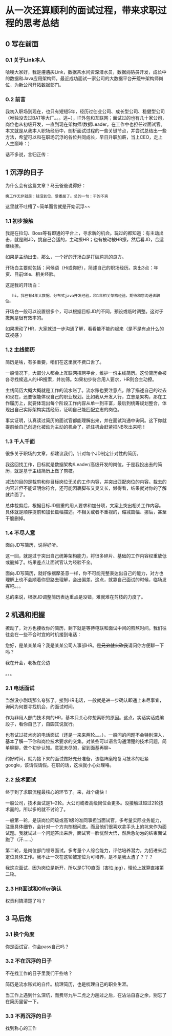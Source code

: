 # 从一次还算顺利的面试过程，带来求职过程的思考总结


## 0 写在前面

### 0.1 关于Link本人

哈喽大家好，我是~~渣渣灰~~Link，数据茶水间资深潜水员，数据~~消防员~~开发，成长中的数据和Java应用架构师。最近成功面试一家公司的大数据平台~~开荒牛~~架构师岗位，为新公司开拓数据部门。

### 0.2 前言

我初入职场到现在，也只有短短5年，经历过创业公司、成长型公司、稳健型公司（唯独没去过BAT等大厂。。。逃~），IT外包和互联网；面试过的也有几十家公司，岗位也从初级开发，一直到现在架构师/数据Leader。在工作中也担任过面试官。本文就是从我本人职场经历中，剖析面试过程的一些关键节点，并尝试总结出一些方法，希望可以和在职场沉浮的各位共同成长，早日升职加薪，当上CEO，走上人生巅峰：）

话不多说，言归正传：

## 1 沉浮的日子

为什么会有这篇文章？马云爸爸说得好：

    换工作无非就是：钱没到位、受委屈了。总的一句：干的不爽

这里就不吐槽了~简单而言就是开始沉浮~~

### 1.1 初步接触

我是在拉勾、Boss等有即通的平台上，寻求新的机会。玩过的都知道：有主动出击，就是刷JD，挑自己合适的，主动撩HR；也有被动被HR撩，然后看JD，合适继续撩。

如果是主动出击，那么，一个好的开场白是打破尴尬的良方。

开场白主要就包括：问候语（Hi或你好），简述自己的职场经历。突出3点：年资、目前title、相关经验。

这是我的开场白：

```text
   hi，我已有4年大数据、分布式java开发经验，和1年相关架构经验。期待和您沟通该职位。
```

开场白一般可以设置很多个，可以根据目标JD的不同，预设或临时调整。这对于撒网是很有效率的。

如果撩动了HR，大家就进一步沟通了解，看看能不能约起来（是不是有点什么的既视感 ）

### 1.2 主线简历

简历是啥，有多重要，咱们在这里就不费口舌了。

一般情况下，大部分人都会上互联网招聘平台，维护一份主线简历。这份简历会被各寻找候选人的HR搜索，并初筛。如果初步符合用人要求，HR则会主动撩。

主线简历大概大概就是工作的流水账了。流水账也要注意点。除了描述自己的过去和现在，还要很能体现自己的职业规划。比如我从开发入行，立志是架构，那在工作履历上，就要体现出每个阶段工作内容从单一到丰富，最后到统筹规划整合，体现出自己实际架构实践经历，证明自己能匹配立志的岗位。

事实证明，认真读过简历的面试官都能理解出来，并在面试沟通中询问。这下你就提前给自己创造化被动为主动的机会了，抓住机会赶紧把NB吹出来吧！

### 1.3 千人千面

很多关于职场的文章，都建议我们，针对每个JD制定针对性的简历。

我这回找工作，目标就是数据架构/Leader/高级开发的岗位。于是我投出去的简历，就是基于主线简历上做了剪枝。

减法的目的是裁剪和你目标岗位无关的工作内容，并突出匹配岗位的内容。裁去的内容非但不能证明你符合，还可能因裹脚布又臭又长，懒得看，结果就对你的了解就片面了。

总体裁剪后，根据目标JD侧重的用人要求和加分项，文案上突出相关工作内容。具体就是顺序提前和加长篇幅描述。不相关或者不重视的，缩减篇幅、挪后，甚至干脆删掉。

### 1.4 不尽人意

面向JD写简历，说得好听。

这一回，就是过于突出自己统筹架构能力，将很多碎片、基础的工作内容权重放低或删掉了。结果差点让面试官认为经验不全。

面向JD写简历，就好像揣摩圣意一样，你不可能完整表达出自己的能力，对方也理解上也不会顺着你思路去理解，会出偏差。这点，就靠自己面试的时候，临场发挥吧。。。

总的来说，根据JD调整简历表达重点是没错，难就难在剪枝的力度了。

## 2 机遇和把握

撩动了，对方也接收你的简历，剩下就是等待电联和面试中间的煎熬时间。我们往往会在一些不合时宜的时机接到电话：

您好，是某某某吗？我是某某公司人事部HR。~~是兄弟就来砍我~~请问你方便聊一下吗？

我在开会，老板在旁边

。。。

### 2.1 电话面试

当然没小剧场那么夸张了。接到HR电话，一般就是进一步确认即通上未尽事宜，询问为何要寻找机会，约面试时间。

作为非用人部门技术岗的HR，基本只关心你想离职的原因。这点，实话实话或编段子，看你自己了，自圆其说就行。

也有试过技术岗的电话面试（还是一来来两轮。。。）。一般问的问题不会特别深入，基本了解一下你和岗位技术要求的交集。对某些可以语言沟通清楚的技术问题，简单聊聊，做个初步认知。意犹未尽的，留到面基再聊~

约好时间，就为接下来的面试做好充分准备，该临阵磨枪复习技术的赶紧google，该请假请假。在职的话，这块就小心处理咯。

### 2.2 技术面试

终于到了求职流程最核心的环节了。来，战个痛快！

一般公司，技术面试是1~2轮。大公司或者高级岗位会更多。没接触过超过2轮技术面的，所以多的就不讨论了。

一般第一轮，是该岗位同级或高1级的准同事担当面试官。多考量实际业务能力，注重具体细节，会针对一个方向刨根问底。而且他们很喜欢拿手头上的坑来作为面试题。我就试过一个问题答出来后，面试官一脸恍然大悟，然后急匆匆的结束面试跑了（汗……）

第二轮，是岗位部门领导面试。多考量个人综合能力，评估培养潜力，为招进来后定位具体工作。我不止一次在这轮被定位为可培养，是不是我太渣了？？？

我这次面试，因为岗位是新开，所以是CTO直面（害怕.jpg），理论上就算直接第二轮。

### 2.3 HR面试和Offer确认

权责利搞清楚了吗？

## 3 马后炮

### 3.1 换个角度

你是面试官，你会pass自己吗？

### 3.2 不在沉浮的日子

不在找工作的日子里我们干些啥？

简历是流水账式的自传。梳理简历，也是梳理自己的职业生涯。

当工作上遇到什么深坑，而费尽九牛二虎之力趟过之后，在沾沾自喜之余，别忘了在简历里留一下。


### 3.3 不再沉浮的日子

找到称心的工作
